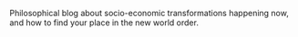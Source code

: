 ---
---


Philosophical blog about socio-economic transformations happening now, and how to find your place in the new world order.
